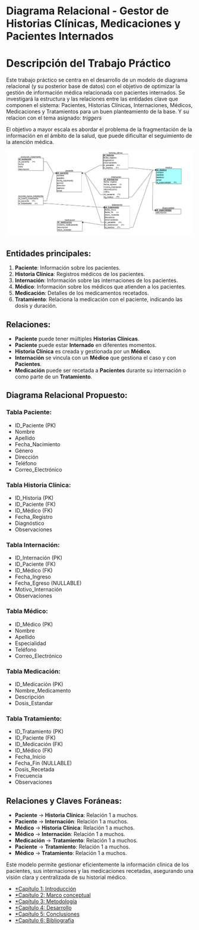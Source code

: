 # Diagrama Relacional - Gestor de Historias Clínicas, Medicaciones y Pacientes Internados

# Descripción del Trabajo Práctico
Este trabajo práctico se centra en el desarrollo de un modelo de diagrama relacional (y su posterior base de datos) con el objetivo de optimizar la gestión de información médica relacionada con pacientes internados.
Se investigará la estructura y las relaciones entre las entidades clave que componen el sistema: Pacientes, Historias Clínicas, Internaciones, Médicos, Medicaciones y Tratamientos para un buen planteamiento de la base. Y su relacion con el tema asignado: *triggers*

El objetivo a mayor escala es abordar el problema de la fragmentación de la información en el ámbito de la salud, que puede dificultar el seguimiento de la atención médica.

![imagen de la bd](./assets/diagrama2.png)

## Entidades principales:

1. **Paciente**: Información sobre los pacientes.
2. **Historia Clínica**: Registros médicos de los pacientes.
3. **Internación**: Información sobre las internaciones de los pacientes.
4. **Médico**: Información sobre los médicos que atienden a los pacientes.
5. **Medicación**: Detalles de los medicamentos recetados.
6. **Tratamiento**: Relaciona la medicación con el paciente, indicando las dosis y duración.

## Relaciones:

- **Paciente** puede tener múltiples **Historias Clínicas**.
- **Paciente** puede estar **Internado** en diferentes momentos.
- **Historia Clínica** es creada y gestionada por un **Médico**.
- **Internación** se vincula con un **Médico** que gestiona el caso y con **Pacientes**.
- **Medicación** puede ser recetada a **Pacientes** durante su internación o como parte de un **Tratamiento**.

## Diagrama Relacional Propuesto:

### Tabla Paciente:
- ID_Paciente (PK)
- Nombre
- Apellido
- Fecha_Nacimiento
- Género
- Dirección
- Teléfono
- Correo_Electrónico

### Tabla Historia Clínica:
- ID_Historia (PK)
- ID_Paciente (FK)
- ID_Médico (FK)
- Fecha_Registro
- Diagnóstico
- Observaciones

### Tabla Internación:
- ID_Internación (PK)
- ID_Paciente (FK)
- ID_Médico (FK)
- Fecha_Ingreso
- Fecha_Egreso (NULLABLE)
- Motivo_Internación
- Observaciones

### Tabla Médico:
- ID_Médico (PK)
- Nombre
- Apellido
- Especialidad
- Teléfono
- Correo_Electrónico

### Tabla Medicación:
- ID_Medicación (PK)
- Nombre_Medicamento
- Descripción
- Dosis_Estandar

### Tabla Tratamiento:
- ID_Tratamiento (PK)
- ID_Paciente (FK)
- ID_Medicación (FK)
- ID_Médico (FK)
- Fecha_Inicio
- Fecha_Fin (NULLABLE)
- Dosis_Recetada
- Frecuencia
- Observaciones

## Relaciones y Claves Foráneas:
- **Paciente** → **Historia Clínica**: Relación 1 a muchos.
- **Paciente** → **Internación**: Relación 1 a muchos.
- **Médico** → **Historia Clínica**: Relación 1 a muchos.
- **Médico** → **Internación**: Relación 1 a muchos.
- **Medicación** → **Tratamiento**: Relación 1 a muchos.
- **Paciente** → **Tratamiento**: Relación 1 a muchos.
- **Médico** → **Tratamiento**: Relación 1 a muchos.

Este modelo permite gestionar eficientemente la información clínica de los pacientes, sus internaciones y las medicaciones recetadas, asegurando una visión clara y centralizada de su historial médico.

- [*Capítulo 1: Introducción](Cap1.md)
- [*Capítulo 2: Marco conceptual](Cap2.md)
- [*Capítulo 3: Metodología](Cap3.md)
- [*Capítulo 4: Desarrollo](Cap4.md)
- [*Capítulo 5: Conclusiones](Cap5.md)
- [*Capítulo 6: Bibliografía](Cap6.md)

